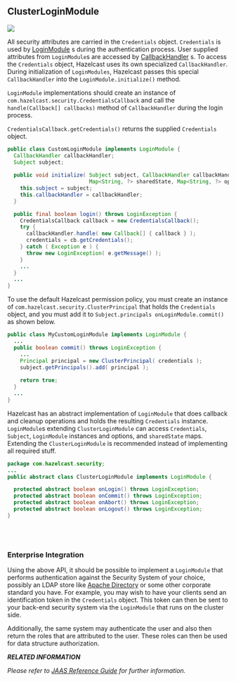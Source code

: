

## ClusterLoginModule

![](images/enterprise-onlycopy.jpg)


All security attributes are carried in the `Credentials` object. `Credentials` is used by <a href="http://docs.oracle.com/javase/7/docs/api/javax/security/auth/spi/LoginModule.html" target="_blank">LoginModule</a> s during the authentication process. User supplied attributes from `LoginModule`s are accessed by <a href="http://docs.oracle.com/javase/7/docs/api/javax/security/auth/callback/CallbackHandler.html" target="_blank">CallbackHandler</a> s. To access the `Credentials` object, Hazelcast uses its own specialized `CallbackHandler`. During initialization of `LoginModules`, Hazelcast passes this special `CallbackHandler` into the `LoginModule.initialize()` method.

`LoginModule` implementations should create an instance of `com.hazelcast.security.CredentialsCallback` and call the `handle(Callback[] callbacks)` method of `CallbackHandler` during the login process. 

`CredentialsCallback.getCredentials()` returns the supplied `Credentials` object.

```java
public class CustomLoginModule implements LoginModule {
  CallbackHandler callbackHandler;
  Subject subject;
    
  public void initialize( Subject subject, CallbackHandler callbackHandler,
                          Map<String, ?> sharedState, Map<String, ?> options ) {
    this.subject = subject;
    this.callbackHandler = callbackHandler;
  }

  public final boolean login() throws LoginException {
    CredentialsCallback callback = new CredentialsCallback();
    try {
      callbackHandler.handle( new Callback[] { callback } );
      credentials = cb.getCredentials();
    } catch ( Exception e ) {
      throw new LoginException( e.getMessage() );
    }
    ...
  }
  ...
}
```

To use the default Hazelcast permission policy, you must create an instance of `com.hazelcast.security.ClusterPrincipal` that holds the `Credentials` object, and you must add it to `Subject.principals onLoginModule.commit()` as shown below.

```java
public class MyCustomLoginModule implements LoginModule {
  ...
  public boolean commit() throws LoginException {
    ...
    Principal principal = new ClusterPrincipal( credentials );
    subject.getPrincipals().add( principal );
        
    return true;
  }
  ...
}
```

Hazelcast has an abstract implementation of `LoginModule` that does callback and cleanup operations and holds the resulting `Credentials` instance. `LoginModule`s extending `ClusterLoginModule` can access `Credentials`, `Subject`, `LoginModule` instances and options, and `sharedState` maps. Extending the `ClusterLoginModule` is recommended instead of implementing all required stuff.

```java
package com.hazelcast.security;
...
public abstract class ClusterLoginModule implements LoginModule {

  protected abstract boolean onLogin() throws LoginException;
  protected abstract boolean onCommit() throws LoginException;
  protected abstract boolean onAbort() throws LoginException;
  protected abstract boolean onLogout() throws LoginException;
}
```
<br></br>

### Enterprise Integration

Using the above API, it should be possible to implement a `LoginModule` that performs authentication against the Security System of your choice, possibly an LDAP store like <a href="https://directory.apache.org/" target="_blank">Apache Directory</a> or some other corporate standard you have.  For example, you may wish to have your clients send an identification token in the `Credentials` object.  This token can then be sent to your back-end security system via the `LoginModule` that runs on the cluster side.

Additionally, the same system may authenticate the user and also then return the roles that are attributed to the user. These roles can then be used for data structure authorization. 

***RELATED INFORMATION***

*Please refer to <a href="http://docs.oracle.com/javase/7/docs/technotes/guides/security/jaas/JAASRefGuide.html" target="_blank">JAAS Reference Guide</a> for further information.*